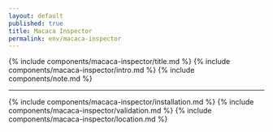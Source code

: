 ```yaml
---
layout: default
published: true
title: Macaca Inspector
permalink: env/macaca-inspector
---
```


{% include components/macaca-inspector/title.md %}
{% include components/macaca-inspector/intro.md %}
{% include components/note.md %}

---

{% include components/macaca-inspector/installation.md %}
{% include components/macaca-inspector/validation.md %}
{% include components/macaca-inspector/location.md %}
